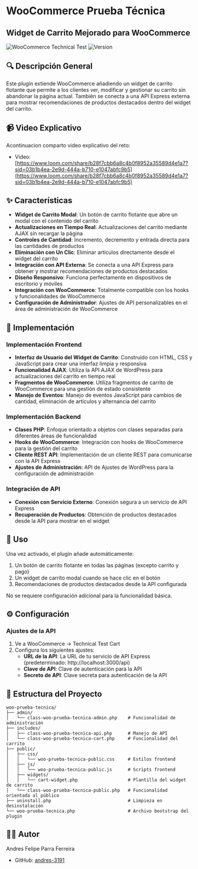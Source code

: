 # WooCommerce Prueba Técnica

## Widget de Carrito Mejorado para WooCommerce

![WooCommerce Technical Test](https://img.shields.io/badge/WooCommerce-Plugin-purple)
![Version](https://img.shields.io/badge/Version-1.0.0-blue)

## 🔍 Descripción General

Este plugin extiende WooCommerce añadiendo un widget de carrito flotante que permite a los clientes ver, modificar y gestionar su carrito sin abandonar la página actual. También se conecta a una API Express externa para mostrar recomendaciones de productos destacados dentro del widget del carrito.

## 📹 Video Explicativo
Acontinuacion comparto video explicativo del reto:
- Video: [https://www.loom.com/share/b28f7cbb6a8c4b0f8952a35589d4e1a7?sid=03b1b4ea-2e9d-444a-b710-e1047abfc9b5](https://www.loom.com/share/b28f7cbb6a8c4b0f8952a35589d4e1a7?sid=03b1b4ea-2e9d-444a-b710-e1047abfc9b5)

## ✨ Características

- **Widget de Carrito Modal**: Un botón de carrito flotante que abre un modal con el contenido del carrito
- **Actualizaciones en Tiempo Real**: Actualizaciones del carrito mediante AJAX sin recargar la página
- **Controles de Cantidad**: Incremento, decremento y entrada directa para las cantidades de productos
- **Eliminación con Un Clic**: Eliminar artículos directamente desde el widget del carrito
- **Integración con API Externa**: Se conecta a una API Express para obtener y mostrar recomendaciones de productos destacados
- **Diseño Responsivo**: Funciona perfectamente en dispositivos de escritorio y móviles
- **Integración con WooCommerce**: Totalmente compatible con los hooks y funcionalidades de WooCommerce
- **Configuración de Administrador**: Ajustes de API personalizables en el área de administración de WooCommerce

## 🔧 Implementación

### Implementación Frontend

- **Interfaz de Usuario del Widget de Carrito**: Construido con HTML, CSS y JavaScript para crear una interfaz limpia y responsiva
- **Funcionalidad AJAX**: Utiliza la API AJAX de WordPress para actualizaciones del carrito en tiempo real
- **Fragmentos de WooCommerce**: Utiliza fragmentos de carrito de WooCommerce para una gestión de estado consistente
- **Manejo de Eventos**: Manejo de eventos JavaScript para cambios de cantidad, eliminación de artículos y alternancia del carrito

### Implementación Backend

- **Clases PHP**: Enfoque orientado a objetos con clases separadas para diferentes áreas de funcionalidad
- **Hooks de WooCommerce**: Integración con hooks de WooCommerce para la gestión del carrito
- **Cliente REST API**: Implementación de un cliente REST para comunicarse con la API Express
- **Ajustes de Administración**: API de Ajustes de WordPress para la configuración de administración

### Integración de API

- **Conexión con Servicio Externo**: Conexión segura a un servicio de API Express
- **Recuperación de Productos**: Obtención de productos destacados desde la API para mostrar en el widget

## 🚀 Uso

Una vez activado, el plugin añade automáticamente:

1. Un botón de carrito flotante en todas las páginas (excepto carrito y pago)
2. Un widget de carrito modal cuando se hace clic en el botón
3. Recomendaciones de productos destacados desde la API configurada

No se requiere configuración adicional para la funcionalidad básica.

## ⚙️ Configuración

### Ajustes de la API

1. Ve a WooCommerce → Technical Test Cart
2. Configura los siguientes ajustes:
    - **URL de la API**: La URL de tu servicio de API Express (predeterminado: http://localhost:3000/api)
    - **Clave de API**: Clave de autenticación para la API
    - **Secreto de API**: Clave secreta para autenticación de la API

## 📂 Estructura del Proyecto

```
woo-prueba-tecnica/
├── admin/
│   └── class-woo-prueba-tecnica-admin.php    # Funcionalidad de administración
├── includes/
│   ├── class-woo-prueba-tecnica-api.php      # Manejo de API
│   └── class-woo-prueba-tecnica-cart.php     # Funcionalidad del carrito
├── public/
│   ├── css/
│   │   └── woo-prueba-tecnica-public.css     # Estilos frontend
│   ├── js/
│   │   └── woo-prueba-tecnica-public.js      # Scripts frontend
│   ├── widgets/
│   │   └── cart-widget.php                   # Plantilla del widget de carrito
│   └── class-woo-prueba-tecnica-public.php   # Funcionalidad orientada al público
├── uninstall.php                             # Limpieza en desinstalación
└── woo-prueba-tecnica.php                    # Archivo bootstrap del plugin
```

## 👨‍💻 Autor

Andres Felipe Parra Ferreira
- GitHub: [andres-3191](https://github.com/andres-3191)